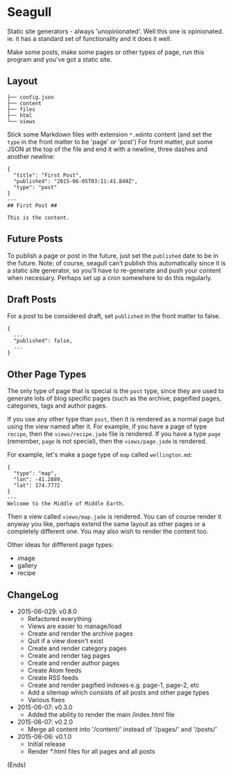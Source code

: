 # Seagull #

Static site generators - always 'unopinionated'. Well this one is opinionated. ie. it has a standard set of
functionality and it does it well.

Make some posts, make some pages or other types of page, run this program and you've got a static site.

## Layout ##

```
├── config.json
├── content
├── files
├── html
└── views
```

Stick some Markdown files with extension `*.md`into content (and set the `type` in the front matter to be 'page' or
'post') For front matter, put some JSON at the top of the file and end it with a newline, three dashes and another
newline:

```
{
  "title": "First Post",
  "published": "2015-06-05T03:11:41.849Z",
  "type": "post"
}
---
## First Post ##

This is the content.
```

## Future Posts ##

To publish a page or post in the future, just set the `published` date to be in the future. Note: of course, seagull can't
publish this automatically since it is a static site generator, so you'll have to re-generate and push your content when
necessary. Perhaps set up a cron somewhere to do this regularly.

## Draft Posts ##

For a post to be considered draft, set `published` in the front matter to false.

```
{
  ...
  "published": false,
  ...
}
```

## Other Page Types ##

The only type of page that is special is the `post` type, since they are used to generate lots of blog specific pages (such as the archive, pageified pages, categories, tags and author pages.

If you use any other type than `post`, then it is rendered as a normal page but using the view named after it. For
example, if you have a page of type `recipe`, then the `views/recipe.jade` file is rendered. If you have a type `page`
(remember, `page` is not special), then the `views/page.jade` is rendered.

For example, let's make a page type of `map` called `wellington.md`:

```
{
  "type": "map",
  "lon": -41.2889,
  "lat": 174.7772
}
---
Welcome to the Middle of Middle Earth.
```

Then a view called `views/map.jade` is rendered. You can of course render it anyway you like, perhaps extend the same layout as other pages or a completely different one. You may also wish to render the content too.

Other ideas for diffferent page types:

* image
* gallery
* recipe

## ChangeLog ##

* 2015-06-029: v0.8.0
  * Refactored everything
  * Views are easier to manage/load
  * Create and render the archive pages
  * Quit if a view doesn't exist
  * Create and render category pages
  * Create and render tag pages
  * Create and render author pages
  * Create Atom feeds
  * Create RSS feeds
  * Create and render pagified indexes e.g. page-1, page-2, etc
  * Add a sitemap which consists of all posts and other page types
  * Various fixes
* 2015-06-07: v0.3.0
  * Added the ability to render the main /index.html file
* 2015-06-07: v0.2.0
  * Merge all content into '/content/' instead of '/pages/' and '/posts/'
* 2015-06-06: v0.1.0
  * Initial release
  * Render *.html files for all pages and all posts

(Ends)
